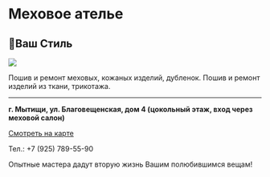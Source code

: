 # Меховое ателье
## Ваш Стиль

![](https://avatars2.githubusercontent.com/u/7931665?u=4b11e74741209b4918ff8081d72ad3e6ba1cae6c&s=140)

Пошив и ремонт меховых, кожаных изделий, дубленок.
Пошив и ремонт изделий из ткани, трикотажа.

***

**г. Мытищи, ул. Благовещенская, дом 4 (цокольный этаж, вход через меховой салон)**

[Смотреть на карте](http://maps.yandex.ru/-/CVrZAR2r)

Тел.: +7 (925) 789-55-90

Опытные мастера дадут вторую жизнь Вашим полюбившимся вещам!
